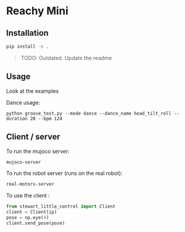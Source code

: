 # Reachy Mini

## Installation

```bash
pip install -e .
```


> TODO: Outdated. Update the readme

## Usage

Look at the examples

Dance usage:

```
python groove_test.py --mode dance --dance_name head_tilt_roll --duration 20 --bpm 124

```

## Client / server

To run the mujoco server:

```bash
mujoco-server
```

To run the robot server (runs on the real robot):

```bash
real-motors-server
```

To use the client :

```python
from stewart_little_control import Client
client = Client(ip)
pose = np.eye(4)
client.send_pose(pose)
```
